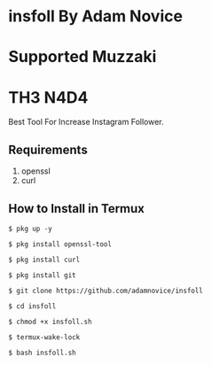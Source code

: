 # insfoll By Adam Novice
# Supported Muzzaki
# TH3 N4D4
Best Tool For Increase Instagram Follower.

## Requirements
1. openssl
2. curl

## How to Install in Termux

`$ pkg up -y`

`$ pkg install openssl-tool`

`$ pkg install curl`

`$ pkg install git`

`$ git clone https://github.com/adamnovice/insfoll`

`$ cd insfoll`

`$ chmod +x insfoll.sh`

`$ termux-wake-lock`

`$ bash insfoll.sh`
